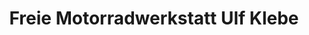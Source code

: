 ---
title: "Freie Motorradwerkstatt Ulf Klebe"
url: /theuma/freie-motorradwerkstatt-ulf-klebe/
shop: Motorrad
---